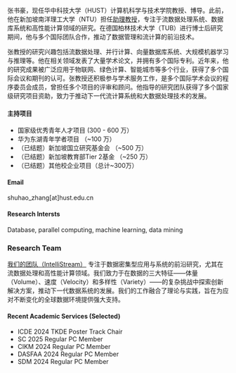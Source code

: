 张书豪，现任华中科技大学（HUST）计算机科学与技术学院教授、博导。此前，他在新加坡南洋理工大学（NTU）担任[助理教授](https://dr.ntu.edu.sg/cris/rp/rp02324/)，专注于流数据处理系统、数据库系统和高性能计算领域的研究。在德国柏林技术大学（TUB）进行博士后研究期间，他与多个国际团队合作，推动了数据管理和流计算的前沿技术。

张教授的研究兴趣包括流数据处理、并行计算、向量数据库系统、大规模机器学习与推理等。他在相关领域发表了大量学术论文，并拥有多个国际专利。近年来，他的研究成果被广泛应用于物联网、绿色计算、智能城市等多个行业，获得了多个国际会议和期刊的认可。张教授还积极参与学术服务工作，是多个国际学术会议的程序委员会成员，曾担任多个项目的评审和顾问。他指导的研究团队获得了多个国家级研究项目资助，致力于推动下一代流计算系统和大数据处理技术的发展。

#### 主持项目

- 国家级优秀青年人才项目 (300 - 600 万）
- 华为东湖青年学者项目 （~100 万）
- （已结题）新加坡国立研究基金会 （~500 万）
- （已结题）新加坡教育部Tier 2基金 （~250 万）
- （已结题）其他校企业项目（总计~300万）

#### Email
shuhao_zhang[at]hust.edu.cn

#### Research Intersts
Database, parallel computing, machine learning, data mining

### Research Team
[我们的团队（IntelliStream）](https://intellistream.github.io/) 专注于数据密集型应用与系统的前沿研究，尤其在流数据处理和高性能计算领域。我们致力于在数据的三大特征——体量（Volume）、速度（Velocity）和多样性（Variety）——的复杂挑战中探索创新解决方案，推动下一代数据系统的发展。我们的工作融合了理论与实践，旨在为应对不断变化的全球数据环境提供强大支持。

#### Recent Academic Services (Selected)
- ICDE 2024 TKDE Poster Track Chair
- SC 2025 Regular PC Member
- CIKM 2024 Regular PC Member
- DASFAA 2024 Regular PC Member
- SDM 2024 Regular PC Member
